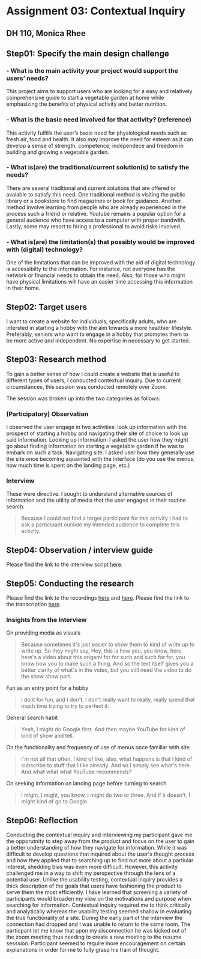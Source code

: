 # Assignment 03: Contextual Inquiry
## DH 110, Monica Rhee

## Step01: Specify the main design challenge 
### - What is the main activity your project would support the users’ needs?
This project aims to support users who are looking for a easy and relatively comprehensive guide to start a vegetable garden at home while emphasizing the benefits of physical activity and better nutrition.

### - What is the basic need involved for that activity? (reference)
This activity fulfills the user’s basic need for physiological needs such as fresh air, food and health. It also may improve the need for esteem as it can develop a sense of strength, competence, independece and freedom in building and growing a vegetable garden.

### - What is(are) the traditional/current solution(s) to satisfy the needs?
There are several traditional and current solutions that are offered or avaiable to satisfy this need. One traditional method is visiting the public library or a bookstore to find magazines or book for guidance. Another method involve learning from people who are already experienced in the process such a friend or relative. Youtube remains a popular option for a general audience who have access to a computer with proper bandwith. Lastly, some may resort to hiring a professional to avoid risks involved.

### - What is(are) the limitation(s) that possibly would be improved with (digital) technology?
One of the limitations that can be improved with the aid of digital technology is accessibilty to the information. For instance, not everyone has the network or financial needs to obtain the need. Also, for those who might have physical limitations will have an easier time accessing this information in their home.

## Step02: Target users 
I want to create a website for individuals, specifically adults, who are intersted in starting a hobby with the aim towards a more healthier lifestyle. Preferably, seniors who want to engage in a hobby that promotes them to be more active and independent. No expertise in necessary to get started.

## Step03: Research method
To gain a better sense of how I could create a website that is useful to different types of users, I conducted contextual inquiry. Due to current circumstances, this session was conducted remotely over Zoom.

The session was broken up into the two categories as follows:

### (Participatory) Observation
I observed the user engage in two activities: look up information with the prospect of starting a hobby and navigating their site of choice to look up said information.
Looking up information: I asked the user how they might go about finding information on starting a vegetable garden if he was to embark on such a task.
Navigating site: I asked user how they generally use the site once becoming aquainted with the interface (do you use the menus, how much time is spent on the landing page, etc.)

### Interview
These were directive. I sought to understand alternative sources of information and the utility of media that the user engaged in their routine search.
>Because I could not find a target participant for this activity I had to ask a participant outside my intended audience to complete this activity.

## Step04: Observation / interview guide 
Please find the link to the interview script [here](./script.pdf).

## Step05: Conducting the research
Please find the link to the recordings [here](https://youtu.be/vLzIXfOf4Q8) and [here](https://youtu.be/QIMUZQqWZiQ).
Please find the link to the transcription [here](./otter.txt).

### Insights from the Interview
On providing media as visuals
>Because sometimes it's just easier to show them to kind of write up to write up. So they might say, Hey, this is how you, you know, here, here's a video about this origami for for such and such for for, you know how you to make such a thing. And so the text itself gives you a better clarity of what's in the video, but you still need the video to do the show show part. 

Fun as an entry point for a hobby
>I do it for fun, and I don't, I don't really want to really, really spend that much time trying to try to perfect it.

General search habit
>Yeah, I might do Google first. And then maybe YouTube for kind of kind of show and tell.

On the functionality and frequency of use of menus once familiar with site
>I'm not all that often. I kind of like, also, what happens is that I kind of subscribe to stuff that I like already. And so I simply see what's here. And what what what YouTube recommends?

On seeking information on landing page before turning to search
>I might, I might, you know, I might do two or three. And if it doesn't, I might kind of go to Google.

## Step06: Reflection
Conducting the contextual inquiry and interviewing my participant gave me the opporutnity to step away from the product and focus on the user to gain a better understanding of how they navigate for information. While it was difficult to develop questions that inquired about the user's thought process and how they applied that to searching up to find out more about a partiular interest, shedding bias was even more difficult. However, this activity challenged me in a way to shift my perspective through the lens of a potential user. Unlike the usability testing, contextual inquiry provides a thick description of the goals that users have fashioning the product to serve them the most efficiently. I have learned that screening a variety of participants would broaden my view on the motivations and purpose when searching for information. Contextual inquiry required me to think critically and analytically whereas the usability testing seemed shallow in evaluating the true functionality of a site. During the early part of the interview the connection had dropped and I was unable to return to the same room. The particpant let me know that upon my disconnection he was kicked out of the zoom meeting thus needing to create a new meeting to the resume sesssion. Participant seemed to require more encouragement on certain explanations in order for me to fully grasp his train of thought. 
